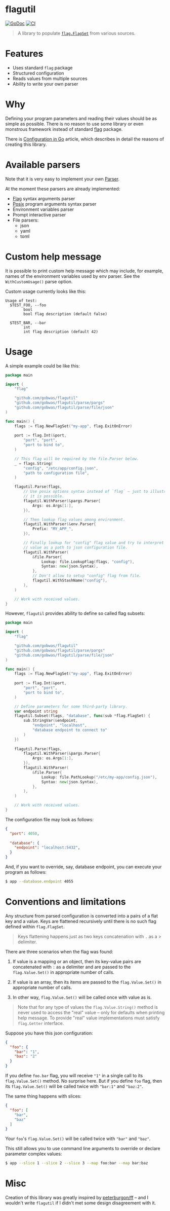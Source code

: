 # flagutil

[![GoDoc][godoc-image]][godoc-url]
[![CI][ci-badge]][ci-url]

> A library to populate [`flag.FlagSet`][flagSet] from various sources.

# Features

- Uses standard `flag` package
- Structured configuration
- Reads values from multiple sources
- Ability to write your own parser

# Why

Defining your program parameters and reading their values should be as simple
as possible. There is no reason to use some library or even monstrous framework
instead of standard [flag][flag] package.

There is [Configuration in Go][article] article, which describes in detail the
reasons of creating this library.

# Available parsers

Note that it is very easy to implement your own [Parser][parser].

At the moment these parsers are already implemented:
- [Flag][flag-syntax] syntax arguments parser
- [Posix][posix] program arguments syntax parser
- Environment variables parser
- Prompt interactive parser
- File parsers:
  - json
  - yaml
  - toml

# Custom help message

It is possible to print custom help message which may include, for example,
names of the environment variables used by env parser. See the
`WithCustomUsage()` parse option.

Custom usage currently looks like this:

```
Usage of test:
  $TEST_FOO, --foo
        bool
        bool flag description (default false)

  $TEST_BAR, --bar
        int
        int flag description (default 42)
```

# Usage

A simple example could be like this:

```go
package main

import (
	"flag"

	"github.com/gobwas/flagutil"
	"github.com/gobwas/flagutil/parse/pargs"
	"github.com/gobwas/flagutil/parse/file/json"
)

func main() {
	flags := flag.NewFlagSet("my-app", flag.ExitOnError)
	
	port := flag.Int(&port,
		"port", "port",
		"port to bind to",
	)

	// This flag will be required by the file.Parser below.
	_ = flags.String(
		"config", "/etc/app/config.json", 
		"path to configuration file",
	)

	flagutil.Parse(flags,
		// Use posix options syntax instead of `flag` – just to illustrate that
		// it is possible.
		flagutil.WithParser(&pargs.Parser{
			Args: os.Args[1:],
		}),	

		// Then lookup flag values among environment.
		flagutil.WithParser(&env.Parser{
			Prefix: "MY_APP_",
		}),

		// Finally lookup for "config" flag value and try to interpret its
		// value as a path to json configuration file.
		flagutil.WithParser(
			&file.Parser{
				Lookup: file.LookupFlag(flags, "config"),
				Syntax: new(json.Syntax),
			},
			// Don't allow to setup "config" flag from file.
			flagutil.WithStashName("config"),
		),
	)

	// Work with received values.
}
```

However, `flagutil` provides ability to define so called flag subsets:

```go
package main

import (
	"flag"

	"github.com/gobwas/flagutil"
	"github.com/gobwas/flagutil/parse/pargs"
	"github.com/gobwas/flagutil/parse/file/json"
)

func main() {
	flags := flag.NewFlagSet("my-app", flag.ExitOnError)
	
	port := flag.Int(&port,
		"port", "port",
		"port to bind to",
	)

	// Define parameters for some third-party library.
	var endpoint string
	flagutil.Subset(flags, "database", func(sub *flag.FlagSet) {
		sub.StringVar(&endpoint,
			"endpoint", "localhost",
			"database endpoint to connect to"
		)
	})
	
	flagutil.Parse(flags,
		flagutil.WithParser(&pargs.Parser{
			Args: os.Args[1:],
		}),	
		flagutil.WithParser(
			&file.Parser{
				Lookup: file.PathLookup("/etc/my-app/config.json"),
				Syntax: new(json.Syntax),
			},
		),
	)

	// Work with received values.
}
```

The configuration file may look as follows:

```json
{
  "port": 4050,
  
  "database": {
    "endpoint": "localhost:5432",
  }
}
```

And, if you want to override, say, database endpoint, you can execute your
program as follows:

```bash
$ app --database.endpoint 4055
```

# Conventions and limitations

Any structure from parsed configuration is converted into a pairs of a flat key
and a value. Keys are flattened recursively until there is no such flag defined
within `flag.FlagSet`.

> Keys flattening happens just as two keys concatenation with `.` as a >
> delimiter.

There are three scenarios when the flag was found:

1) If value is a mapping or an object, then its key-value pairs are
   concatenated with `:` as a delimiter and are passed to the `flag.Value.Set()`
   in appropriate number of calls.

2) If value is an array, then its items are passed to the `flag.Value.Set()` in
   appropriate number of calls. 

3) In other way, `flag.Value.Set()` will be called once with value as is.

> Note that for any type of values the `flag.Value.String()` method is never
> used to access the "real" value – only for defaults when printing help
> message. To provide "real" value implementations must satisfy `flag.Getter`
> interface.

Suppose you have this json configuration:

```json
{
  "foo": {
    "bar": "1",
    "baz": "2"
  }
}
```

If you define `foo.bar` flag, you will receive `"1"` in a single call to its
`flag.Value.Set()` method. No surprise here. But if you define `foo` flag, then
its `flag.Value.Set()` will be called twice with `"bar:1"` and `"baz:2"`.

The same thing happens with slices:

```json
{
  "foo": [
    "bar",
    "baz"
  ]
}
```

Your `foo`'s `flag.Value.Set()` will be called twice with `"bar"` and `"baz"`.

This still allows you to use command line arguments to override or declare
parameter complex values:

```bash
$ app --slice 1 --slice 2 --slice 3 --map foo:bar --map bar:baz
```

# Misc

Creation of this library was greatly inspired by [peterburgon/ff][ff] – and I
wouldn't write `flagutil` if I didn't met some design disagreement with it.


[parser]:      https://godoc.org/github.com/gobwas/flagutil#Parser
[flag]:        https://golang.org/pkg/flag
[flagSet]:     https://golang.org/pkg/flag#FlagSet
[flag-syntax]: https://golang.org/pkg/flag/#hdr-Command_line_flag_syntax
[article]:     https://gbws.io/articles/configuration-in-go
[godoc-image]: https://godoc.org/github.com/gobwas/flagutil?status.svg
[godoc-url]:   https://godoc.org/github.com/gobwas/flagutil
[posix]:       https://www.gnu.org/software/libc/manual/html_node/Argument-Syntax.html
[ff]:          https://github.com/peterbourgon/ff
[ci-badge]:    https://github.com/gobwas/flagutil/workflows/CI/badge.svg
[ci-url]:      https://github.com/gobwas/flagutil/actions?query=workflow%3ACI
